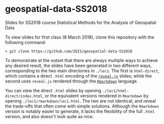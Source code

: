 # geospatial-data-SS2018

Slides for SS2018 course Statistical Methods for the Analysis of Geospatial Data

To view slides for first class (8 March 2018), clone this repository with the
following command:
```
> git clone https://github.com/ZGIS/geospatial-data-SS2018
```
To demonstrate at the outset that there are always multiple ways to achieve any
desired result, the slides have been generated in two different ways,
corresponding to the two main directories in `./lec1`. The first is
`html-direct`, which contains a direct `.html` encoding of the
[`reveal.js`](https://github.com/hakimel/reveal.js) slides; while the second
uses `reveal.js` rendered through the
[`Rmarkdown`](https://rmarkdown.rstudio.com) language.

You can view the direct `.html` slides by opening
`./lec1/html-direct/index.html`, or the equivalent versions rendered in
`Rmarkdown` by opening `./lec1/rmarkdown/lec1.html`. The two are not identical,
and reveal the trade-offs that often come with simple solutions. Although the
`Rmarkdown` version is notably easier to generate, it lacks the flexibility of
the full `.html` version, and also doesn't look quite as nice.
